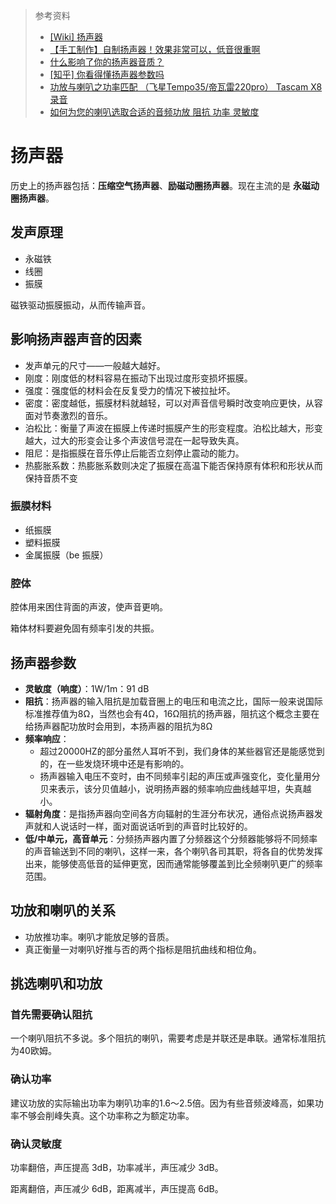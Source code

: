 > 参考资料
>
> - [[Wiki] 扬声器](https://zh.wikipedia.org/zh/%E6%8F%9A%E8%81%B2%E5%99%A8)
> - [【手工制作】自制扬声器！效果非常可以，低音很重啊](https://www.bilibili.com/video/BV1q4411b7eR/?spm_id_from=autoNext)
> - [什么影响了你的扬声器音质？](https://www.bilibili.com/video/BV1q4411b7eR/?spm_id_from=autoNext)
> - [[知乎] 你看得懂扬声器参数吗](https://zhuanlan.zhihu.com/p/163681452)
> - [功放与喇叭之功率匹配 （飞星Tempo35/帝瓦雷220pro） Tascam X8录音](https://www.bilibili.com/video/BV1J94y1Q7Cp?spm_id_from=333.337.search-card.all.click&vd_source=b736aa3d7f0fdf47b59ea3021dc810ab)
> - [如何为您的喇叭选取合适的音频功放 阻抗 功率 灵敏度](https://www.bilibili.com/video/BV18T41137Rh/?spm_id_from=333.788.recommend_more_video.2&vd_source=b736aa3d7f0fdf47b59ea3021dc810ab)

# 扬声器

历史上的扬声器包括：**压缩空气扬声器**、**励磁动圈扬声器**。现在主流的是 **永磁动圈扬声器**。



## 发声原理

- 永磁铁
- 线圈
- 振膜

磁铁驱动振膜振动，从而传输声音。



## 影响扬声器声音的因素

- 发声单元的尺寸——一般越大越好。
- 刚度：刚度低的材料容易在振动下出现过度形变损坏振膜。
- 强度：强度低的材料会在反复受力的情况下被拉扯坏。
- 密度：密度越低，振膜材料就越轻，可以对声音信号瞬时改变响应更快，从容面对节奏激烈的音乐。
- 泊松比：衡量了声波在振膜上传递时振膜产生的形变程度。泊松比越大，形变越大，过大的形变会让多个声波信号混在一起导致失真。
- 阻尼：是指振膜在音乐停止后能否立刻停止震动的能力。
- 热膨胀系数：热膨胀系数则决定了振膜在高温下能否保持原有体积和形状从而保持音质不变



### 振膜材料

- 纸振膜
- 塑料振膜
- 金属振膜（be 振膜）



### 腔体

腔体用来困住背面的声波，使声音更响。

箱体材料要避免固有频率引发的共振。



## 扬声器参数

- **灵敏度（响度）**：1W/1m：91 dB
- **阻抗**：扬声器的输入阻抗是加载音圈上的电压和电流之比，国际一般来说国际标准推荐值为8Ω，当然也会有4Ω，16Ω阻抗的扬声器，阻抗这个概念主要在给扬声器配功放时会用到，本扬声器的阻抗为8Ω
- **频率响应**：
  - 超过20000HZ的部分虽然人耳听不到，我们身体的某些器官还是能感觉到的，在一些发烧环境中还是有影响的。
  - 扬声器输入电压不变时，由不同频率引起的声压或声强变化，变化量用分贝来表示，该分贝值越小，说明扬声器的频率响应曲线越平坦，失真越小。
- **辐射角度**：是指扬声器向空间各方向辐射的生涯分布状况，通俗点说扬声器发声就和人说话时一样，面对面说话听到的声音时比较好的。
- **低/中单元，高音单元**：分频扬声器内置了分频器这个分频器能够将不同频率的声音输送到不同的喇叭，这样一来，各个喇叭各司其职，将各自的优势发挥出来，能够使高低音的延伸更宽，因而通常能够覆盖到比全频喇叭更广的频率范围。



## 功放和喇叭的关系

- 功放推功率。喇叭才能放足够的音质。
- 真正衡量一对喇叭好推与否的两个指标是阻抗曲线和相位角。



## 挑选喇叭和功放

### 首先需要确认阻抗

一个喇叭阻抗不多说。多个阻抗的喇叭，需要考虑是并联还是串联。通常标准阻抗为40欧姆。



### 确认功率

建议功放的实际输出功率为喇叭功率的1.6～2.5倍。因为有些音频波峰高，如果功率不够会削峰失真。这个功率称之为额定功率。



### 确认灵敏度

功率翻倍，声压提高 3dB，功率减半，声压减少 3dB。

距离翻倍，声压减少 6dB，距离减半，声压提高 6dB。